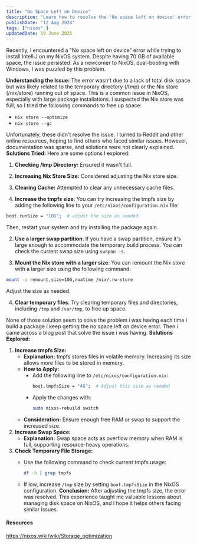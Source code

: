 ```yaml
---
title: "No Space Left on Device"
description: "Learn how to resolve the 'No space left on device' error on NixOS by optimizing tmpfs and swap space for seamless package installations."
publishDate: "12 Aug 2024"
tags: ["nixos" ]
updatedDate: 19 June 2025
---
```


Recently, I encountered a "No space left on device" error while trying to install IntelliJ on my NixOS system. Despite having 70 GB of available space, the issue persisted. As a newcomer to NixOS, dual-booting with Windows, I was puzzled by this problem.

**Understanding the Issue:**
The error wasn't due to a lack of total disk space but was likely related to the temporary directory (/tmp) or the Nix store (/nix/store) running out of space. This is a common issue in NixOS, especially with large package installations. I suspected the Nix store was full, so I tried the following commands to free up space:

- `nix store --optimize`
- `nix store --gc`

Unfortunately, these didn't resolve the issue.
I turned to Reddit and other online resources, hoping to find others who faced similar issues. However, documentation was sparse, and solutions were not clearly explained.
**Solutions Tried:**
Here are some options I explored:
1. **Checking /tmp Directory:** Ensured it wasn't full.
2. **Increasing Nix Store Size:** Considered adjusting the Nix store size.
3. **Clearing Cache:** Attempted to clear any unnecessary cache files.

4. **Increase the tmpfs size**: You can try increasing the tmpfs size by adding the following line to your `/etc/nixos/configuration.nix` file:
```nix
boot.runSize = "10G";  # adjust the size as needed
```
Then, restart your system and try installing the package again.

2. **Use a larger swap partition**: If you have a swap partition, ensure it's large enough to accommodate the temporary build process. You can check the current swap size using `swapon -s`.

3. **Mount the Nix store with a larger size**: You can remount the Nix store with a larger size using the following command:
```bash
mount -o remount,size=10G,noatime /nix/.rw-store
```
Adjust the size as needed.

4. **Clear temporary files**: Try clearing temporary files and directories, including `/tmp` and `/var/tmp`, to free up space.


None of those solution seem to solve the problem i was having each time i build a package I keep getting the no space left on device error. Then i came across a blog post that solve the issue i was having.
**Solutions Explored:**

1. **Increase tmpfs Size:**
    - **Explanation:** tmpfs stores files in volatile memory. Increasing its size allows more files to be stored in memory.
    - **How to Apply:**
        - Add the following line to `/etc/nixos/configuration.nix`:
            ```nix
            boot.tmpfsSize = "4G";  # Adjust this size as needed
            ```
        - Apply the changes with:
            ```bash
            sudo nixos-rebuild switch
            ```
    - **Consideration:** Ensure enough free RAM or swap to support the increased size.
2. **Increase Swap Space:**
    - **Explanation:** Swap space acts as overflow memory when RAM is full, supporting resource-heavy operations.
3. **Check Temporary File Storage:**
    - Use the following command to check current tmpfs usage:
        ```bash
        df -h | grep tmpfs
        ```

    - If low, increase `/tmp` size by setting `boot.tmpfsSize` in the NixOS configuration.
**Conclusion:**
After adjusting the tmpfs size, the error was resolved. This experience taught me valuable lessons about managing disk space on NixOS, and I hope it helps others facing similar issues.

#### Resources
https://nixos.wiki/wiki/Storage_optimization
